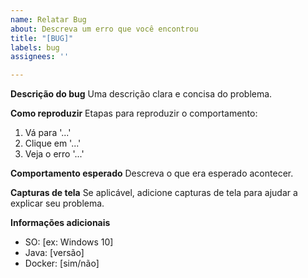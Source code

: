 ```yaml
---
name: Relatar Bug
about: Descreva um erro que você encontrou
title: "[BUG]"
labels: bug
assignees: ''

---
```


**Descrição do bug**
Uma descrição clara e concisa do problema.

**Como reproduzir**
Etapas para reproduzir o comportamento:
1. Vá para '...'
2. Clique em '...'
3. Veja o erro '...'

**Comportamento esperado**
Descreva o que era esperado acontecer.

**Capturas de tela**
Se aplicável, adicione capturas de tela para ajudar a explicar seu problema.

**Informações adicionais**
- SO: [ex: Windows 10]
- Java: [versão]
- Docker: [sim/não]

